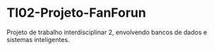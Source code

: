 # TI02-Projeto-FanForun
Projeto de trabalho interdisciplinar 2, envolvendo bancos de dados e sistemas inteligentes.
